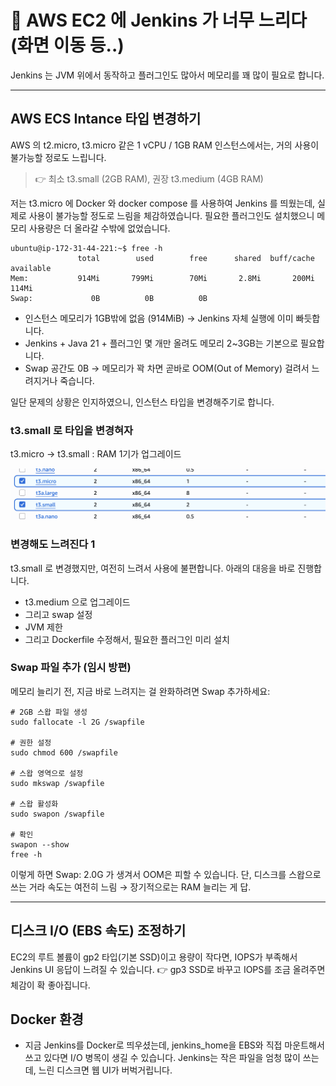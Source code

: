 # 🚀 AWS EC2 에 Jenkins 가 너무 느리다(화면 이동 등..)

Jenkins 는 JVM 위에서 동작하고 플러그인도 많아서 메모리를 꽤 많이 필요로 합니다.

---

## AWS ECS Intance 타입 변경하기

AWS 의 t2.micro, t3.micro 같은 1 vCPU / 1GB RAM 인스턴스에서는,
거의 사용이 불가능할 정로도 느립니다.

> 👉 최소 t3.small (2GB RAM), 권장 t3.medium (4GB RAM)

저는 t3.micro 에 Docker 와 docker compose 를 사용하여 Jenkins 를 띄웠는데, 실제로 사용이
불가능할 정도로 느림을 체감하였습니다. 필요한 플러그인도 설치했으니 메모리 사용량은 더 올라갈 수밖에
없었습니다.

```shell
ubuntu@ip-172-31-44-221:~$ free -h
               total        used        free      shared  buff/cache   available
Mem:           914Mi       799Mi        70Mi       2.8Mi       200Mi       114Mi
Swap:             0B          0B          0B
```

- 인스턴스 메모리가 1GB밖에 없음 (914MiB) → Jenkins 자체 실행에 이미 빠듯합니다.
- Jenkins + Java 21 + 플러그인 몇 개만 올려도 메모리 2~3GB는 기본으로 필요합니다.
- Swap 공간도 0B → 메모리가 꽉 차면 곧바로 OOM(Out of Memory) 걸려서 느려지거나 죽습니다.

일단 문제의 상황은 인지하였으니, 인스턴스 타입을 변경해주기로 합니다.

### t3.small 로 타입을 변경혀자

t3.micro → t3.small : RAM 1기가 업그레이드

![instanc-type-change](./assets/jenkins/jenkins_instance_type.png)

### 변경해도 느려진다 1

t3.small 로 변경했지만, 여전히 느려서 사용에 불편합니다.
아래의 대응을 바로 진행합니다.

- t3.medium 으로 업그레이드
- 그리고 swap 설정
- JVM 제한
- 그리고 Dockerfile 수정해서, 필요한 플러그인 미리 설치

### Swap 파일 추가 (임시 방편)

메모리 늘리기 전, 지금 바로 느려지는 걸 완화하려면 Swap 추가하세요:

```shell
# 2GB 스왑 파일 생성
sudo fallocate -l 2G /swapfile

# 권한 설정
sudo chmod 600 /swapfile

# 스왑 영역으로 설정
sudo mkswap /swapfile

# 스왑 활성화
sudo swapon /swapfile

# 확인
swapon --show
free -h
```

이렇게 하면 Swap: 2.0G 가 생겨서 OOM은 피할 수 있습니다.
단, 디스크를 스왑으로 쓰는 거라 속도는 여전히 느림 → 장기적으로는 RAM 늘리는 게 답.

---

## 디스크 I/O (EBS 속도) 조정하기

EC2의 루트 볼륨이 gp2 타입(기본 SSD)이고 용량이 작다면, IOPS가 부족해서 Jenkins UI 응답이
느려질 수 있습니다. 👉 gp3 SSD로 바꾸고 IOPS를 조금 올려주면 체감이 확 좋아집니다.

## Docker 환경

- 지금 Jenkins를 Docker로 띄우셨는데, jenkins_home을 EBS와 직접 마운트해서 쓰고 있다면
  I/O 병목이 생길 수 있습니다. Jenkins는 작은 파일을 엄청 많이 쓰는데, 느린 디스크면 웹 UI가
  버벅거립니다.
